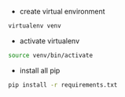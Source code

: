 - create virtual environment
```bash
virtualenv venv
```
- activate virtualenv
```bash
source venv/bin/activate
```

- install all pip
```bash
pip install -r requirements.txt
```